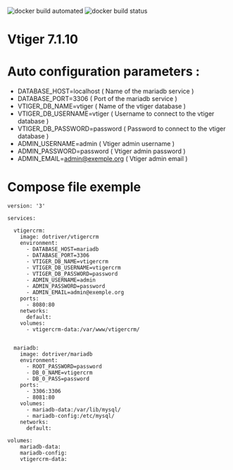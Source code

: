 ![docker build automated](https://img.shields.io/docker/cloud/automated/dotriver/vtigercrm)
![docker build status](https://img.shields.io/docker/cloud/build/dotriver/vtigercrm)

# Vtiger 7.1.10

# Auto configuration parameters :

- DATABASE_HOST=localhost       ( Name of the mariadb service )
- DATABASE_PORT=3306            ( Port of the mariadb service )
- VTIGER_DB_NAME=vtiger         ( Name of the vtiger database )
- VTIGER_DB_USERNAME=vtiger     ( Username to connect to the vtiger database )
- VTIGER_DB_PASSWORD=password   ( Password to connect to the vtiger database )
- ADMIN_USERNAME=admin          ( Vtiger admin username )
- ADMIN_PASSWORD=password       ( Vtiger admin password )
- ADMIN_EMAIL=admin@exemple.org ( Vtiger admin email )

# Compose file exemple

```
version: '3'

services:

  vtigercrm:
    image: dotriver/vtigercrm
    environment:
      - DATABASE_HOST=mariadb
      - DATABASE_PORT=3306
      - VTIGER_DB_NAME=vtigercrm
      - VTIGER_DB_USERNAME=vtigercrm
      - VTIGER_DB_PASSWORD=password
      - ADMIN_USERNAME=admin
      - ADMIN_PASSWORD=password
      - ADMIN_EMAIL=admin@exemple.org
    ports:
      - 8080:80
    networks:
      default:
    volumes:
      - vtigercrm-data:/var/www/vtigercrm/
    

  mariadb:
    image: dotriver/mariadb
    environment:
      - ROOT_PASSWORD=password
      - DB_0_NAME=vtigercrm
      - DB_0_PASS=password
    ports:
      - 3306:3306
      - 8081:80
    volumes:
      - mariadb-data:/var/lib/mysql/
      - mariadb-config:/etc/mysql/
    networks:
      default:
    
volumes:
    mariadb-data:
    mariadb-config:
    vtigercrm-data:

```